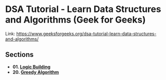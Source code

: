 # DSA Tutorial - Learn Data Structures and Algorithms (Geek for Geeks)

Link: https://www.geeksforgeeks.org/dsa-tutorial-learn-data-structures-and-algorithms/

## Sections

- **01. [Logic Building](./logic_building)**
- **20. [Greedy Algorithm](./greedy/)**